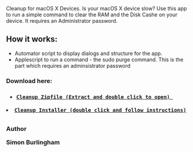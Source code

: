 Cleanup for macOS X Devices.
Is your macOS X device slow? Use this app to run a simple command to clear the RAM and the Disk Cashe on your device.
It requires an Administrator password.

<h2>How it works:</h2>
<ul>
  <li>Automator script to display dialogs and structure for the app.</li>
  <li>Applescript to run a command - the sudo purge command. This is the part which requires an adminsistrator password</li>
</ul>

<h3>Download here:<h3>
  <ul>
    <li><code><a href="https://github.com/lucasburlingham/Cleanup-for-MacOS-X/raw/master/Cleanup.app.zip">Cleanup Zipfile (Extract and double click to open) </a></code></ul>
    <li><code><a href="https://github.com/lucasburlingham/Cleanup-for-Mac-OS-X/raw/master/cleanup-app-installer.pkg">Cleanup Installer (double click and follow instructions)</a>
      </code>
    </li>
  </li>
   

<p>Author</p>
<b>Simon Burlingham</b>
